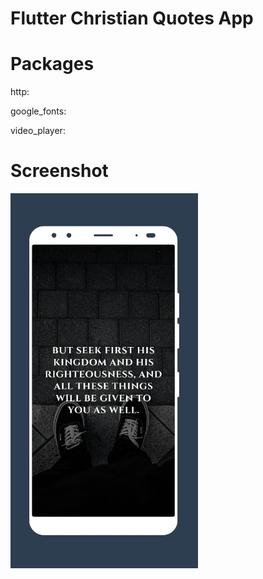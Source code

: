 # Flutter Christian Quotes App

# Packages
http:

google_fonts:

video_player:

# Screenshot

<img src="quotesapp.jpeg" width="300" height="600">
